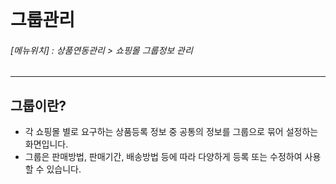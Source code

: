 <br>

# 그룹관리
<h6>[메뉴위치] : 상품연동관리 > 쇼핑몰 그룹정보 관리</h6>

---

## 그룹이란?
* 각 쇼핑몰 별로 요구하는 상품등록 정보 중 공통의 정보를 그룹으로 묶어 설정하는 화면입니다.
* 그룹은 판매방법, 판매기간, 배송방법 등에 따라 다양하게 등록 또는 수정하여 사용할 수 있습니다.